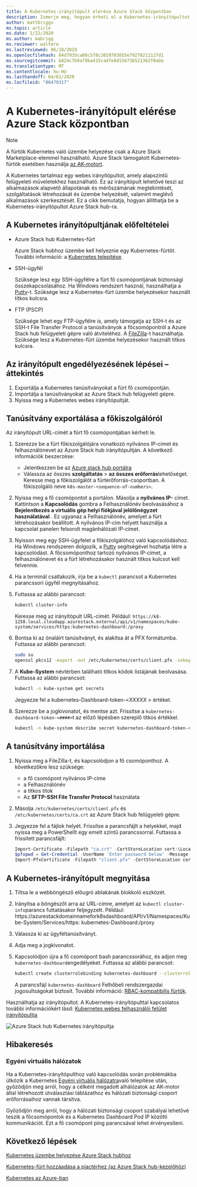 ```yaml
---
title: A Kubernetes-irányítópult elérése Azure Stack központban
description: Ismerje meg, hogyan érheti el a Kubernetes-irányítópultot Azure Stack hub-ban
author: mattbriggs
ms.topic: article
ms.date: 1/22/2020
ms.author: mabrigg
ms.reviewer: waltero
ms.lastreviewed: 06/18/2019
ms.openlocfilehash: 04d7935ca88c578c2019703855e79278211127d1
ms.sourcegitcommit: b824c7b9af9ba415ca4fe8d15673b521362f0abb
ms.translationtype: MT
ms.contentlocale: hu-HU
ms.lasthandoff: 04/01/2020
ms.locfileid: "80479317"
---
```

# <a name="access-the-kubernetes-dashboard-in-azure-stack-hub"></a>A Kubernetes-irányítópult elérése Azure Stack központban 

> [!Note]   
> A fürtök Kubernetes való üzembe helyezése csak a Azure Stack Marketplace-elemmel használható. Azure Stack támogatott Kubernetes-fürtök esetében használja [az AK-motort](azure-stack-kubernetes-aks-engine-overview.md).

A Kubernetes tartalmaz egy webes irányítópultot, amely alapszintű felügyeleti műveletekhez használható. Ez az irányítópult lehetővé teszi az alkalmazások alapvető állapotának és mérőszámának megtekintését, szolgáltatások létrehozását és üzembe helyezését, valamint meglévő alkalmazások szerkesztését. Ez a cikk bemutatja, hogyan állíthatja be a Kubernetes-irányítópultot Azure Stack hub-ra.

## <a name="prerequisites-for-kubernetes-dashboard"></a>A Kubernetes irányítópultjának előfeltételei

* Azure Stack hub Kubernetes-fürt

    Azure Stack hubhoz üzembe kell helyeznie egy Kubernetes-fürtöt. További információ: a [Kubernetes telepítése](azure-stack-solution-template-kubernetes-deploy.md).

* SSH-ügyfél

    Szüksége lesz egy SSH-ügyfélre a fürt fő csomópontjának biztonsági összekapcsolásához. Ha Windows rendszert használ, használhatja a [Putty](https://docs.microsoft.com/azure/marketplace/cloud-partner-portal/virtual-machine/cpp-connect-vm)-t. Szüksége lesz a Kubernetes-fürt üzembe helyezésekor használt titkos kulcsra.

* FTP (PSCP)

    Szüksége lehet egy FTP-ügyfélre is, amely támogatja az SSH-t és az SSH-t File Transfer Protocol a tanúsítványok a főcsomópontról a Azure Stack hub felügyeleti gépre való átviteléhez. A [FileZilla](https://filezilla-project.org/download.php?type=client)-t használhatja. Szüksége lesz a Kubernetes-fürt üzembe helyezésekor használt titkos kulcsra.

## <a name="overview-of-steps-to-enable-dashboard"></a>Az irányítópult engedélyezésének lépései – áttekintés

1.  Exportálja a Kubernetes tanúsítványokat a fürt fő csomópontján. 
2.  Importálja a tanúsítványokat az Azure Stack hub felügyeleti gépre.
2.  Nyissa meg a Kubernetes webes irányítópultját. 

## <a name="export-certificate-from-the-master"></a>Tanúsítvány exportálása a főkiszolgálóról 

Az irányítópult URL-címét a fürt fő csomópontjában kérheti le.

1. Szerezze be a fürt főkiszolgálójára vonatkozó nyilvános IP-címet és felhasználónevet az Azure Stack hub irányítópultján. A következő információk beszerzése:

    - Jelentkezzen be az [Azure stack hub portálra](https://portal.local.azurestack.external/)
    - Válassza az összes **szolgáltatás** > **az összes erőforrás**lehetőséget. Keresse meg a főkiszolgálót a fürterőforrás-csoportban. A főkiszolgáló neve `k8s-master-<sequence-of-numbers>`. 

2. Nyissa meg a fő csomópontot a portálon. Másolja a **nyilvános IP-** címet. Kattintson a **Kapcsolódás** gombra a Felhasználónév beolvasásához a **Bejelentkezés a virtuális gép helyi fiókjával jelölőnégyzet használatával** . Ez ugyanaz a Felhasználónév, amelyet a fürt létrehozásakor beállított. A nyilvános IP-cím helyett használja a kapcsolat panelen felsorolt magánhálózati IP-címet.

3.  Nyisson meg egy SSH-ügyfelet a főkiszolgálóhoz való kapcsolódáshoz. Ha Windows rendszeren dolgozik, a [Putty](https://docs.microsoft.com/azure/marketplace/cloud-partner-portal/virtual-machine/cpp-connect-vm) segítségével hozhatja létre a kapcsolódást. A főcsomóponthoz tartozó nyilvános IP-címet, a felhasználónevet és a fürt létrehozásakor használt titkos kulcsot kell felvennie.

4.  Ha a terminál csatlakozik, írja be a `kubectl` parancsot a Kubernetes parancssori ügyfél megnyitásához.

5. Futtassa az alábbi parancsot:

    ```Bash   
    kubectl cluster-info 
    ``` 
    Keresse meg az irányítópult URL-címét. Például: `https://k8-1258.local.cloudapp.azurestack.external/api/v1/namespaces/kube-system/services/https:kubernetes-dashboard:/proxy`

6.  Bontsa ki az önaláírt tanúsítványt, és alakítsa át a PFX formátumba. Futtassa az alábbi parancsot:

    ```Bash  
    sudo su 
    openssl pkcs12 -export -out /etc/kubernetes/certs/client.pfx -inkey /etc/kubernetes/certs/client.key  -in /etc/kubernetes/certs/client.crt -certfile /etc/kubernetes/certs/ca.crt 
    ```

7.  A **Kube-System** névtérben található titkos kódok listájának beolvasása. Futtassa az alábbi parancsot:

    ```Bash  
    kubectl -n kube-system get secrets
    ```

    Jegyezze fel a kubernetes-Dashboard-token-\<XXXXX > értéket. 

8.  Szerezze be a jogkivonatot, és mentse azt. Frissítse a `kubernetes-dashboard-token-<####>`t az előző lépésben szereplő titkos értékkel.

    ```Bash  
    kubectl -n kube-system describe secret kubernetes-dashboard-token-<####>| awk '$1=="token:"{print $2}' 
    ```

## <a name="import-the-certificate"></a>A tanúsítvány importálása

1. Nyissa meg a FileZilla-t, és kapcsolódjon a fő csomóponthoz. A következőkre lesz szüksége:

    - a fő csomópont nyilvános IP-címe
    - a Felhasználónév
    - a titkos titok
    - Az **SFTP-SSH File Transfer Protocol** használata

2. Másolja `/etc/kubernetes/certs/client.pfx` és `/etc/kubernetes/certs/ca.crt` az Azure Stack hub felügyeleti gépre.

3. Jegyezze fel a fájlok helyét. Frissítse a parancsfájlt a helyekkel, majd nyissa meg a PowerShellt egy emelt szintű parancssorral. Futtassa a frissített parancsfájlt:  

    ```powershell   
    Import-Certificate -Filepath "ca.crt" -CertStoreLocation cert:\LocalMachine\Root 
    $pfxpwd = Get-Credential -UserName 'Enter password below' -Message 'Enter password below' 
    Import-PfxCertificate -Filepath "client.pfx" -CertStoreLocation cert:\CurrentUser\My -Password $pfxpwd.Password 
    ``` 

## <a name="open-the-kubernetes-dashboard"></a>A Kubernetes-irányítópult megnyitása 

1. Tiltsa le a webböngésző előugró ablakának blokkoló eszközét.

2. Irányítsa a böngészőt arra az URL-címre, amelyet az `kubectl cluster-info`parancs futtatásakor feljegyzett. Például: https:\//azurestackdomainnamefork8sdashboard/API/v1/Namespaces/Kube-System/Services/https: kubernetes-Dashboard:/proxy 
3. Válassza ki az ügyféltanúsítványt.
4. Adja meg a jogkivonatot. 
5. Kapcsolódjon újra a fő csomópont bash parancssorához, és adjon meg `kubernetes-dashboard`engedélyeket. Futtassa az alábbi parancsot:

    ```Bash  
    kubectl create clusterrolebinding kubernetes-dashboard --clusterrole=cluster-admin --serviceaccount=kube-system:kubernetes-dashboard 
    ``` 

    A parancsfájl `kubernetes-dashboard` Felhőbeli rendszergazdai jogosultságokat biztosít. További információ: [RBAC-kompatibilis fürtök](https://docs.microsoft.com/azure/aks/kubernetes-dashboard).

Használhatja az irányítópultot. A Kubernetes-irányítópulttal kapcsolatos további információkért lásd: [Kubernetes webes felhasználói felület irányítópultja](https://kubernetes.io/docs/tasks/access-application-cluster/web-ui-dashboard/) 

![Azure Stack hub Kubernetes irányítópultja](media/azure-stack-solution-template-kubernetes-dashboard/azure-stack-kub-dashboard.png)

## <a name="troubleshooting"></a>Hibakeresés

### <a name="custom-virtual-networks"></a>Egyéni virtuális hálózatok

Ha a Kubernetes-irányítópulthoz való kapcsolódás során problémákba ütközik a Kubernetes [Egyéni virtuális hálózatra](https://docs.microsoft.com/azure-stack/user/kubernetes-aks-engine-custom-vnet)való telepítése után, győződjön meg arról, hogy a célként megadott alhálózatok az AK-motor által létrehozott útválasztási táblázathoz és hálózati biztonsági csoport erőforrásaihoz vannak társítva.

Győződjön meg arról, hogy a hálózati biztonsági csoport szabályai lehetővé teszik a főcsomópontok és a Kubernetes Dashboard Pod IP közötti kommunikációt. Ezt a fő csomópont ping parancsával lehet érvényesíteni.

## <a name="next-steps"></a>Következő lépések 

[Kubernetes üzembe helyezése Azure Stack hubhoz](azure-stack-solution-template-kubernetes-deploy.md)  

[Kubernetes-fürt hozzáadása a piactérhez (az Azure Stack hub-kezelőhöz)](../operator/azure-stack-solution-template-kubernetes-cluster-add.md)  

[Kubernetes az Azure-ban](https://docs.microsoft.com/azure/container-service/kubernetes/container-service-kubernetes-walkthrough)  
